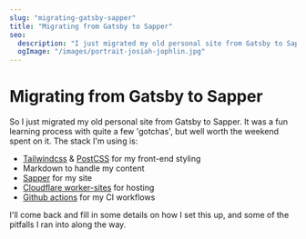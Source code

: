 ```yaml
---
slug: "migrating-gatsby-sapper"
title: "Migrating from Gatsby to Sapper"
seo:
  description: "I just migrated my old personal site from Gatsby to Sapper. It was a fun learning process with quite a few 'gotchas', but well worth the weekend spent on it."
  ogImage: "/images/portrait-josiah-jophlin.jpg"
---
```


# Migrating from Gatsby to Sapper

So I just migrated my old personal site from Gatsby to Sapper. It was a fun learning process with quite a few 'gotchas', but well worth the weekend spent on it. The stack I'm using is:

- [Tailwindcss](https://tailwindcss.com/) & [PostCSS](https://postcss.org/) for my front-end styling
- Markdown to handle my content
- [Sapper](https://sapper.svelte.dev/docs) for my site
- [Cloudflare worker-sites](https://developers.cloudflare.com/workers/sites) for hosting
- [Github actions](https://help.github.com/en/actions) for my CI workflows

I'll come back and fill in some details on how I set this up, and some of the pitfalls I ran into along the way.
